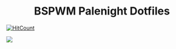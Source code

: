 <div align="center">
    <h1>BSPWM Palenight Dotfiles</h1>
</div>

[![HitCount](http://hits.dwyl.com/yurywektorovich/dotfiles.svg)](http://hits.dwyl.com/yurywektorovich/dotfiles)

![](./pictures/rice/_03.png)